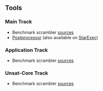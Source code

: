 ## Tools
### Main Track
- Benchmark scrambler [sources]()
- [Postprocessor]() (also available on [StarExec]())
### Application Track
- Benchmark scrambler [sources]()
### Unsat-Core Track
- Benchmark scrambler [sources]()
